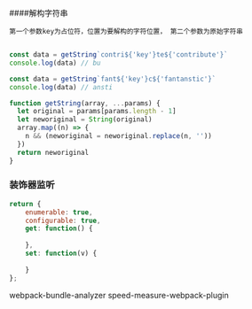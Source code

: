####解构字符串

`第一个参数key为占位符，位置为要解构的字符位置， 第二个参数为原始字符串`

```javascript

const data = getString`contri${'key'}te${'contribute'}`
console.log(data) // bu

const data = getString`fant${'key'}c${'fantanstic'}`
console.log(data) // ansti

function getString(array, ...params) {
  let original = params[params.length - 1]
  let neworiginal = String(original)
  array.map((n) => {
    n && (neworiginal = neworiginal.replace(n, ''))
  })
  return neworiginal
}

```

### 装饰器监听

```javascript
return {
    enumerable: true,
    configurable: true,
    get: function() {
       
    },
    set: function(v) {
        
    }
};
```
webpack-bundle-analyzer
speed-measure-webpack-plugin

